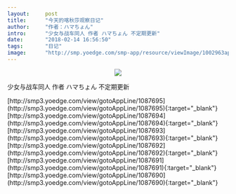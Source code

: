 ```yaml
---
layout:     post
title:      "今天的喀秋莎观察日记"
author:     "作者：ハマちょん"
intro:      "少女与战车同人 作者 ハマちょん 不定期更新"
date:       "2018-02-14 16:56:50"
tags:       "日记"
image:      "http://smp.yoedge.com/smp-app/resource/viewImage/1002963appline.png"
---
```

<div style="text-align: center">
<p><img src="http://smp.yoedge.com/smp-app/resource/viewImage/1002963appline.png"/></p>
</div>
<p class="post-meta">
<span>少女与战车同人 作者 ハマちょん 不定期更新</span>
</p>
[http://smp3.yoedge.com/view/gotoAppLine/1087695](http://smp3.yoedge.com/view/gotoAppLine/1087695){:target="_blank"}
[http://smp3.yoedge.com/view/gotoAppLine/1087694](http://smp3.yoedge.com/view/gotoAppLine/1087694){:target="_blank"}
[http://smp3.yoedge.com/view/gotoAppLine/1087693](http://smp3.yoedge.com/view/gotoAppLine/1087693){:target="_blank"}
[http://smp3.yoedge.com/view/gotoAppLine/1087692](http://smp3.yoedge.com/view/gotoAppLine/1087692){:target="_blank"}
[http://smp3.yoedge.com/view/gotoAppLine/1087691](http://smp3.yoedge.com/view/gotoAppLine/1087691){:target="_blank"}
[http://smp3.yoedge.com/view/gotoAppLine/1087690](http://smp3.yoedge.com/view/gotoAppLine/1087690){:target="_blank"}


